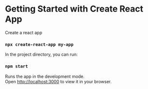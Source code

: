 # Getting Started with Create React App

Create a react app

### `npx create-react-app my-app`

In the project directory, you can run:

### `npm start`

Runs the app in the development mode.\
Open [http://localhost:3000](http://localhost:3000) to view it in your browser.